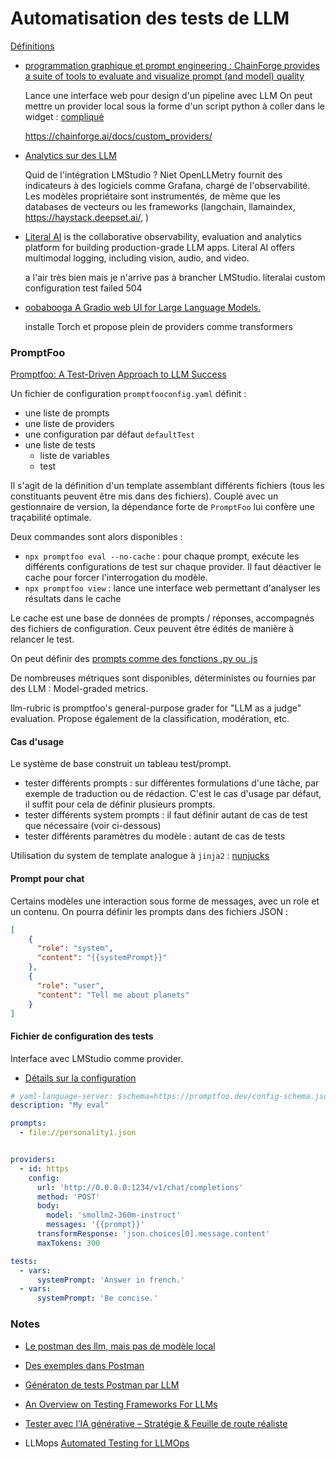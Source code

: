 <!-------------------------------------------------------------->
<!-------------------------------------------------------------->
<!-------------------------------------------------------------->
# Automatisation des tests de LLM

[Définitions](https://www.deepchecks.com/glossary/llm-testing/)

* [programmation graphique et prompt engineering : ChainForge provides a suite of tools to evaluate and visualize prompt (and model) quality](https://chainforge.ai/)

  Lance une interface web pour design d'un pipeline avec LLM
  On peut mettre un provider local sous la forme d'un script python à coller dans le widget : [compliqué](https://gitlab.hl-dev.de/aichecker/masterarbeit/-/blob/4ec3a667c981c11e052f01baaca9c974918b6e3c/ChainForge/LMStudioProvider.py)

  <https://chainforge.ai/docs/custom_providers/>

* [Analytics sur des LLM](https://app.traceloop.com/)

  Quid de l'intégration LMStudio ? Niet
  OpenLLMetry fournit des indicateurs à des logiciels comme Grafana, chargé de l'observabilité. Les modèles propriétaire sont instrumentés, de même que les databases de vecteurs ou les frameworks (langchain, llamaindex, https://haystack.deepset.ai/, )

* [Literal AI](https://docs.literalai.com/get-started/overview) is the collaborative observability, evaluation and analytics platform for building production-grade LLM apps. Literal AI offers multimodal logging, including vision, audio, and video.

  a l'air très bien mais je n'arrive pas à brancher LMStudio.
  literalai custom configuration test failed 504
  

* [oobabooga A Gradio web UI for Large Language Models.](https://github.com/oobabooga/text-generation-webui)

  installe Torch et propose plein de providers comme transformers

<!--------------------------------------------------------------->
### PromptFoo

[Promptfoo: A Test-Driven Approach to LLM Success](https://medium.com/@fassha08/promptfoo-a-test-driven-approach-to-llm-success-154a444b2669)

Un fichier de configuration `promptfooconfig.yaml` définit :

* une liste de prompts
* une liste de providers
* une configuration par défaut `defaultTest`
* une liste de tests
  * liste de variables
  * test

Il s'agit de la définition d'un template assemblant différents fichiers (tous les constituants peuvent être mis dans des fichiers). Couplé avec un gestionnaire de version, la dépendance forte de `PromptFoo` lui confère une traçabilité optimale.

Deux commandes sont alors disponibles :

* `npx promptfoo eval --no-cache` : pour chaque prompt, exécute les différents configurations de test sur chaque provider. Il faut déactiver le cache pour forcer l'interrogation du modèle.
* `npx promptfoo view` : lance une interface web permettant d'analyser les résultats dans le cache

Le cache est une base de données de prompts / réponses, accompagnés des fichiers de configuration. Ceux peuvent être édités de manière à relancer le test.

On peut définir des [prompts comme des fonctions .py ou .js](https://www.promptfoo.dev/docs/configuration/parameters/#prompt-functions)

De nombreuses métriques sont disponibles, déterministes ou fournies par des LLM : Model-graded metrics. 

llm-rubric is promptfoo's general-purpose grader for "LLM as a judge" evaluation. Propose également de la classification, modération, etc.

#### Cas d'usage

Le système de base construit un tableau test/prompt.

* tester différents prompts : sur différentes formulations d'une tâche, par exemple de traduction ou de rédaction. C'est le cas d'usage par défaut, il suffit pour cela de définir plusieurs prompts.
* tester différents system prompts : il faut définir autant de cas de test que nécessaire (voir ci-dessous)
* tester différents paramètres du modèle : autant de cas de tests

Utilisation du system de template analogue à `jinja2` : [nunjucks](https://www.promptfoo.dev/docs/configuration/parameters/#nunjucks-filters)

#### Prompt pour chat

Certains modèles une interaction sous forme de messages, avec un role et un contenu. On pourra définir les prompts dans des fichiers JSON :

```json
[
    {
      "role": "system",
      "content": "{{systemPrompt}}"
    },
    {
      "role": "user",
      "content": "Tell me about planets"
    }
]
```
#### Fichier de configuration des tests

Interface avec LMStudio comme provider.

* [Détails sur la configuration](https://www.promptfoo.dev/docs/configuration/guide/)


```yaml
# yaml-language-server: $schema=https://promptfoo.dev/config-schema.json
description: "My eval"

prompts:
  - file://personality1.json


providers:
  - id: https
    config:
      url: 'http://0.0.0.0:1234/v1/chat/completions'
      method: 'POST'
      body:
        model: 'smollm2-360m-instruct'
        messages: '{{prompt}}'
      transformResponse: 'json.choices[0].message.content'
      maxTokens: 300

tests:
  - vars:
      systemPrompt: 'Answer in french.'
  - vars:
      systemPrompt: 'Be concise.'
```

<!--------------------------------------------------------------->
### Notes

* [Le postman des llm, mais pas de modèle local](https://www.adaline.ai/get-started)

* [Des exemples dans Postman](https://www.postman.com/manukmcts/llm/overview)
* [Génératon de tests Postman par LLM](https://www.aimodels.fyi/papers/arxiv/automating-rest-api-postman-test-cases-using)

* [An Overview on Testing Frameworks For LLMs](https://llmshowto.com/blog/llm-test-frameworks)
* [Tester avec l’IA générative – Stratégie & Feuille de route réaliste](https://www.smartesting.com/tester-avec-lia-generative-strategie-feuille-de-route-realiste/)
* LLMops [Automated Testing for LLMOps](https://www.deeplearning.ai/short-courses/automated-testing-llmops/)
